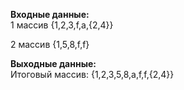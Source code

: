 **Входные данные:**  
1 массив
{1,2,3,f,a,{2,4}}

2 массив
{1,5,8,f,f}

**Выходные данные:**  
Итоговый массив: {1,2,3,5,8,a,f,f,{2,4}}
